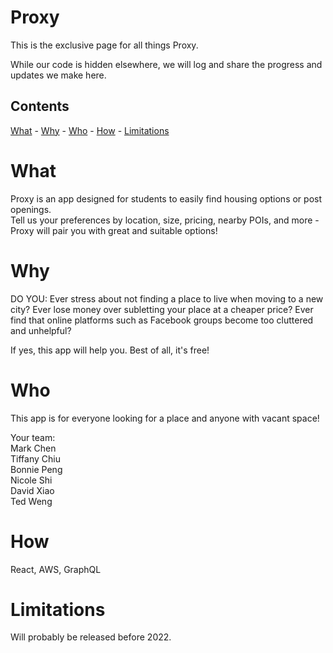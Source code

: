 # Proxy

This is the exclusive page for all things Proxy.

While our code is hidden elsewhere, we will log and share the progress and updates we make here.

## Contents  
[What](#what)  - [Why](#why)  - [Who](#who)  - [How](#how)  - [Limitations](#limitations)

# What
Proxy is an app designed for students to easily find housing options or post openings.  
Tell us your preferences by location, size, pricing, nearby POIs, and more - Proxy will pair you with great and suitable options!

# Why
DO YOU:
Ever stress about not finding a place to live when moving to a new city?
Ever lose money over subletting your place at a cheaper price?
Ever find that online platforms such as Facebook groups become too cluttered and unhelpful?

If yes, this app will help you. Best of all, it's free!

# Who
This app is for everyone looking for a place and anyone with vacant space!

Your team:  
Mark Chen  
Tiffany Chiu  
Bonnie Peng  
Nicole Shi  
David Xiao  
Ted Weng

# How
React, AWS, GraphQL

# Limitations
Will probably be released before 2022.
